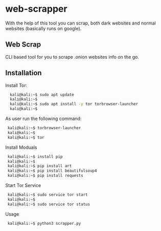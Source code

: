 # web-scrapper
With the help of this tool you can scrap, both dark websites and normal websites (basically runs on google).

## Web Scrap

CLI based tool for you to scrape .onion websites info on the go.


## Installation

Install Tor:

```bash
  kali@kali:~$ sudo apt update
  kali@kali:~$
  kali@kali:~$ sudo apt install -y tor torbrowser-launcher
  kali@kali:~$

```
As user run the following command:

```bash
 kali@kali:~$ torbrowser-launcher
 kali@kali:~$ 
 kali@kali:~$ tor

```
Install Moduals

```bash
 kali@kali:~$ install pip
 kali@kali:~$ 
 kali@kali:~$ pip install art
 kali@kali:~$ pip install beautifulsoup4
 kali@kali:~$ pip install requests

```

Start Tor Service 

```bash
 kali@kali:~$ sudo service tor start
 kali@kali:~$ 
 kali@kali:~$ sudo service tor status
```
Usage

```bash
 kali@kali:~$ python3 scrapper.py

```
